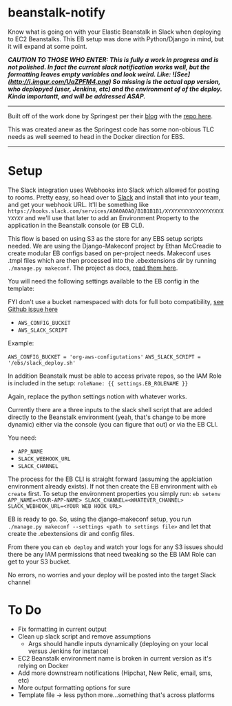# beanstalk-notify

Know what is going on with your Elastic Beanstalk in Slack when deploying to EC2 Beanstalks.  This EB setup was done with Python/Django in mind, but it will expand at some point.  

_**CAUTION TO THOSE WHO ENTER: This is fully a work in progress and is not polished. In fact the current slack notification works well, but the formatting leaves empty variables and look weird.  Like:
![See]
(http://i.imgur.com/UaZPFM4.png) 
So missing is the actual app version, who deplopyed (user, Jenkins, etc) and the environment of of the deploy.  Kinda importantt, and will be addressed ASAP.**_


____

Built off of the work done by Springest per their [blog][post] with the [repo here](https://github.com/Springest/elastic-beanstalk-deploy-notifications).

[post]: http://devblog.springest.com/deploy-notifications-to-newrelic-appsignal-and-slack-with-elastic-beanstalk/

This was created anew as the Springest code has some non-obious TLC needs as well seemed to head in the Docker direction for EBS.  

___

# Setup

The Slack integration uses Webhooks into Slack which allowed for posting to rooms.  Pretty easy, so head over to [Slack](https://slack.com/apps/A0F7XDUAZ-incoming-webhooks) and install that into your team, and get your webhook URL.  It'll be something like `https://hooks.slack.com/services/A0A0A0A0/B1B1B1B1/XYXYXYXYXYXYXYXYXYXYXYXY` and we'll use that later to add an Environment Property to the application in the Beanstalk console (or EB CLI).

This flow is based on using S3 as the store for any EBS setup scripts needed.  We are using the Django-Makeconf project by Ethan McCreadie to create modular EB configs based on per-project needs.  Makeconf uses .tmpl files which are then processed into the .ebextensions dir by running `./manage.py makeconf`.  The project as docs, [read them here](https://github.com/ethanmcc/django-makeconf).

You will need the following settings available to the EB config in the template:

FYI don't use a bucket namespaced with dots for full boto compatibility, [see Github issue here](https://github.com/boto/boto/issues/2836)

* `AWS_CONFIG_BUCKET`  
* `AWS_SLACK_SCRIPT`

Example:

`AWS_CONFIG_BUCKET = 'org-aws-configutations'`
`AWS_SLACK_SCRIPT = '/ebs/slack_deploy.sh'`

In addition Beanstalk must be able to access private repos, so the IAM Role is included in the setup: `roleName: {{ settings.EB_ROLENAME }}`

Again, replace the python settings notion with whatever works.

Currently there are a three inputs to the slack shell script that are added directly to the Beanstalk environment (yeah, that's change to be more dynamic) either via the console (you can figure that out) or via the EB CLI. 

You need:

* `APP_NAME`
* `SLACK_WEBHOOK_URL`
* `SLACK_CHANNEL`

The process for the EB CLI is straight forward (assuming the applciation environment already exists).  If not then create the EB environment with `eb create` first.  To setup the environment properties you simply run:
`eb setenv APP_NAME=<YOUR-APP-NAME> SLACK_CHANNEL=<WHATEVER_CHANNEL> SLACK_WEBHOOK_URL=<YOUR WEB HOOK URL>`

EB is ready to go. So, using the django-makeconf setup, you run `./manage.py makeconf --settings <path to settings file>` and let that create the .ebextensions dir and config files.  

From there you can `eb deploy` and watch your logs for any S3 issues should there be any IAM permissions that need tweaking so the EB IAM Role can get to your S3 bucket. 

No errors, no worries and your deploy will be posted into the target Slack channel


# To Do

* Fix formatting in current output 
* Clean up slack script and remove assumptions
   * Args should handle inputs dynamically (deploying on your local versus Jenkins for instance)
* EC2 Beanstalk environment name is broken in current version as it's relying on Docker
* Add more downstream notifications (Hipchat, New Relic, email, sms, etc)
* More output formatting options for sure
* Template file -> less python more...something that's across platforms
